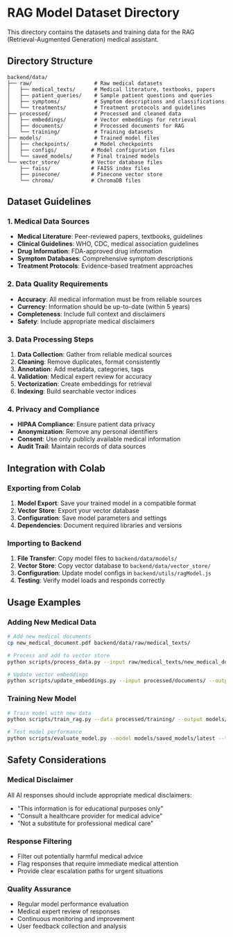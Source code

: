 # RAG Model Dataset Directory

This directory contains the datasets and training data for the RAG (Retrieval-Augmented Generation) medical assistant.

## Directory Structure

```
backend/data/
├── raw/                    # Raw medical datasets
│   ├── medical_texts/      # Medical literature, textbooks, papers
│   ├── patient_queries/    # Sample patient questions and queries
│   ├── symptoms/           # Symptom descriptions and classifications
│   └── treatments/         # Treatment protocols and guidelines
├── processed/              # Processed and cleaned data
│   ├── embeddings/         # Vector embeddings for retrieval
│   ├── documents/          # Processed documents for RAG
│   └── training/           # Training datasets
├── models/                 # Trained model files
│   ├── checkpoints/        # Model checkpoints
│   ├── configs/           # Model configuration files
│   └── saved_models/      # Final trained models
└── vector_store/          # Vector database files
    ├── faiss/             # FAISS index files
    ├── pinecone/          # Pinecone vector store
    └── chroma/            # ChromaDB files
```

## Dataset Guidelines

### 1. Medical Data Sources
- **Medical Literature**: Peer-reviewed papers, textbooks, guidelines
- **Clinical Guidelines**: WHO, CDC, medical association guidelines
- **Drug Information**: FDA-approved drug information
- **Symptom Databases**: Comprehensive symptom descriptions
- **Treatment Protocols**: Evidence-based treatment approaches

### 2. Data Quality Requirements
- **Accuracy**: All medical information must be from reliable sources
- **Currency**: Information should be up-to-date (within 5 years)
- **Completeness**: Include full context and disclaimers
- **Safety**: Include appropriate medical disclaimers

### 3. Data Processing Steps
1. **Data Collection**: Gather from reliable medical sources
2. **Cleaning**: Remove duplicates, format consistently
3. **Annotation**: Add metadata, categories, tags
4. **Validation**: Medical expert review for accuracy
5. **Vectorization**: Create embeddings for retrieval
6. **Indexing**: Build searchable vector indices

### 4. Privacy and Compliance
- **HIPAA Compliance**: Ensure patient data privacy
- **Anonymization**: Remove any personal identifiers
- **Consent**: Use only publicly available medical information
- **Audit Trail**: Maintain records of data sources

## Integration with Colab

### Exporting from Colab
1. **Model Export**: Save your trained model in a compatible format
2. **Vector Store**: Export your vector database
3. **Configuration**: Save model parameters and settings
4. **Dependencies**: Document required libraries and versions

### Importing to Backend
1. **File Transfer**: Copy model files to `backend/data/models/`
2. **Vector Store**: Copy vector database to `backend/data/vector_store/`
3. **Configuration**: Update model configs in `backend/utils/ragModel.js`
4. **Testing**: Verify model loads and responds correctly

## Usage Examples

### Adding New Medical Data
```bash
# Add new medical documents
cp new_medical_document.pdf backend/data/raw/medical_texts/

# Process and add to vector store
python scripts/process_data.py --input raw/medical_texts/new_medical_document.pdf --output processed/documents/

# Update vector embeddings
python scripts/update_embeddings.py --input processed/documents/ --output vector_store/faiss/
```

### Training New Model
```bash
# Train model with new data
python scripts/train_rag.py --data processed/training/ --output models/saved_models/

# Test model performance
python scripts/evaluate_model.py --model models/saved_models/latest --test_data processed/testing/
```

## Safety Considerations

### Medical Disclaimer
All AI responses should include appropriate medical disclaimers:
- "This information is for educational purposes only"
- "Consult a healthcare provider for medical advice"
- "Not a substitute for professional medical care"

### Response Filtering
- Filter out potentially harmful medical advice
- Flag responses that require immediate medical attention
- Provide clear escalation paths for urgent situations

### Quality Assurance
- Regular model performance evaluation
- Medical expert review of responses
- Continuous monitoring and improvement
- User feedback collection and analysis 
